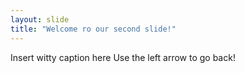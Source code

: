 ```yaml
---
layout: slide
title: "Welcome ro our second slide!"
---
```

Insert witty caption here
Use the left arrow to go back!
